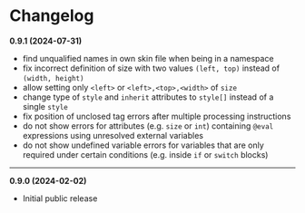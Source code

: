 # Changelog

**0.9.1 (2024-07-31)**

 - find unqualified names in own skin file when being in a namespace
 - fix incorrect definition of size with two values `(left, top)` instead of `(width, height)`
 - allow setting only `<left>` or `<left>,<top>,<width>` of `size`
 - change type of `style` and `inherit` attributes to `style[]` instead of a single `style`
 - fix position of unclosed tag errors after multiple processing instructions
 - do not show errors for attributes (e.g. `size` or `int`) containing `@eval` expressions using unresolved external variables
 - do not show undefined variable errors for variables that are only required under certain conditions (e.g. inside `if` or `switch` blocks)

-------------------------------------------------------------------

**0.9.0 (2024-02-02)**

 - Initial public release
